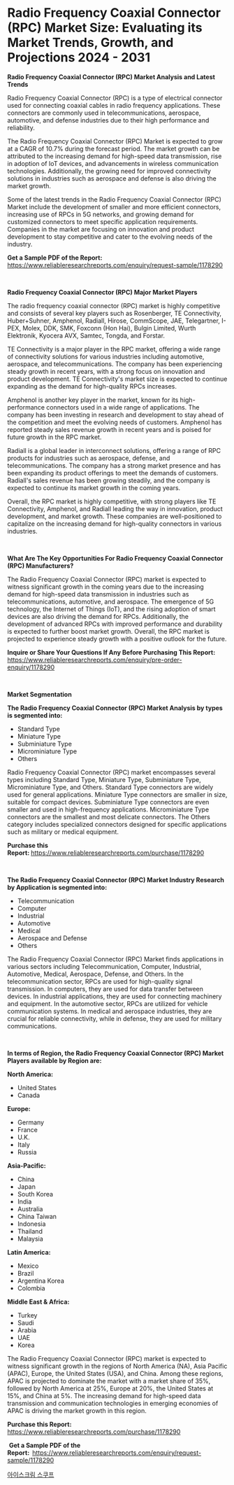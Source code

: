 <p><h1>Radio Frequency Coaxial Connector (RPC) Market Size: Evaluating its Market Trends, Growth, and Projections 2024 - 2031</h1></p><p><strong>Radio Frequency Coaxial Connector (RPC) Market Analysis and Latest Trends</strong></p>
<p><p>Radio Frequency Coaxial Connector (RPC) is a type of electrical connector used for connecting coaxial cables in radio frequency applications. These connectors are commonly used in telecommunications, aerospace, automotive, and defense industries due to their high performance and reliability.</p><p>The Radio Frequency Coaxial Connector (RPC) Market is expected to grow at a CAGR of 10.7% during the forecast period. The market growth can be attributed to the increasing demand for high-speed data transmission, rise in adoption of IoT devices, and advancements in wireless communication technologies. Additionally, the growing need for improved connectivity solutions in industries such as aerospace and defense is also driving the market growth.</p><p>Some of the latest trends in the Radio Frequency Coaxial Connector (RPC) Market include the development of smaller and more efficient connectors, increasing use of RPCs in 5G networks, and growing demand for customized connectors to meet specific application requirements. Companies in the market are focusing on innovation and product development to stay competitive and cater to the evolving needs of the industry.</p></p>
<p><strong>Get a Sample PDF of the Report:&nbsp;</strong> <a href="https://www.reliableresearchreports.com/enquiry/request-sample/1178290">https://www.reliableresearchreports.com/enquiry/request-sample/1178290</a></p>
<p>&nbsp;</p>
<p><strong>Radio Frequency Coaxial Connector (RPC) Major Market Players</strong></p>
<p><p>The radio frequency coaxial connector (RPC) market is highly competitive and consists of several key players such as Rosenberger, TE Connectivity, Huber+Suhner, Amphenol, Radiall, Hirose, CommScope, JAE, Telegartner, I-PEX, Molex, DDK, SMK, Foxconn (Hon Hai), Bulgin Limited, Wurth Elektronik, Kyocera AVX, Samtec, Tongda, and Forstar.</p><p>TE Connectivity is a major player in the RPC market, offering a wide range of connectivity solutions for various industries including automotive, aerospace, and telecommunications. The company has been experiencing steady growth in recent years, with a strong focus on innovation and product development. TE Connectivity's market size is expected to continue expanding as the demand for high-quality RPCs increases.</p><p>Amphenol is another key player in the market, known for its high-performance connectors used in a wide range of applications. The company has been investing in research and development to stay ahead of the competition and meet the evolving needs of customers. Amphenol has reported steady sales revenue growth in recent years and is poised for future growth in the RPC market.</p><p>Radiall is a global leader in interconnect solutions, offering a range of RPC products for industries such as aerospace, defense, and telecommunications. The company has a strong market presence and has been expanding its product offerings to meet the demands of customers. Radiall's sales revenue has been growing steadily, and the company is expected to continue its market growth in the coming years.</p><p>Overall, the RPC market is highly competitive, with strong players like TE Connectivity, Amphenol, and Radiall leading the way in innovation, product development, and market growth. These companies are well-positioned to capitalize on the increasing demand for high-quality connectors in various industries.</p></p>
<p>&nbsp;</p>
<p><strong>What Are The Key Opportunities For Radio Frequency Coaxial Connector (RPC) Manufacturers?</strong></p>
<p><p>The Radio Frequency Coaxial Connector (RPC) market is expected to witness significant growth in the coming years due to the increasing demand for high-speed data transmission in industries such as telecommunications, automotive, and aerospace. The emergence of 5G technology, the Internet of Things (IoT), and the rising adoption of smart devices are also driving the demand for RPCs. Additionally, the development of advanced RPCs with improved performance and durability is expected to further boost market growth. Overall, the RPC market is projected to experience steady growth with a positive outlook for the future.</p></p>
<p><strong>Inquire or Share Your Questions If Any Before Purchasing This Report:</strong> <a href="https://www.reliableresearchreports.com/enquiry/pre-order-enquiry/1178290">https://www.reliableresearchreports.com/enquiry/pre-order-enquiry/1178290</a></p>
<p>&nbsp;</p>
<p><strong>Market Segmentation</strong></p>
<p><strong>The Radio Frequency Coaxial Connector (RPC) Market Analysis by types is segmented into:</strong></p>
<p><ul><li>Standard Type</li><li>Miniature Type</li><li>Subminiature Type</li><li>Microminiature Type</li><li>Others</li></ul></p>
<p><p>Radio Frequency Coaxial Connector (RPC) market encompasses several types including Standard Type, Miniature Type, Subminiature Type, Microminiature Type, and Others. Standard Type connectors are widely used for general applications. Miniature Type connectors are smaller in size, suitable for compact devices. Subminiature Type connectors are even smaller and used in high-frequency applications. Microminiature Type connectors are the smallest and most delicate connectors. The Others category includes specialized connectors designed for specific applications such as military or medical equipment.</p></p>
<p><strong>Purchase this Report:&nbsp;</strong><a href="https://www.reliableresearchreports.com/purchase/1178290">https://www.reliableresearchreports.com/purchase/1178290</a></p>
<p>&nbsp;</p>
<p><strong>The Radio Frequency Coaxial Connector (RPC) Market Industry Research by Application is segmented into:</strong></p>
<p><ul><li>Telecommunication</li><li>Computer</li><li>Industrial</li><li>Automotive</li><li>Medical</li><li>Aerospace and Defense</li><li>Others</li></ul></p>
<p><p>The Radio Frequency Coaxial Connector (RPC) Market finds applications in various sectors including Telecommunication, Computer, Industrial, Automotive, Medical, Aerospace, Defense, and Others. In the telecommunication sector, RPCs are used for high-quality signal transmission. In computers, they are used for data transfer between devices. In industrial applications, they are used for connecting machinery and equipment. In the automotive sector, RPCs are utilized for vehicle communication systems. In medical and aerospace industries, they are crucial for reliable connectivity, while in defense, they are used for military communications.</p></p>
<p>&nbsp;</p>
<p><strong>In terms of Region, the Radio Frequency Coaxial Connector (RPC) Market Players available by Region are:</strong></p>
<p>
    <p> <strong> North America: </strong>
        <ul>
            <li>United States</li>
            <li>Canada</li>
        </ul>
        </p> 
    <p> <strong> Europe: </strong>
        <ul>
            <li>Germany</li>
            <li>France</li>
            <li>U.K.</li>
            <li>Italy</li>
            <li>Russia</li>
        </ul>
        </p> 
    <p> <strong> Asia-Pacific: </strong>
        <ul>
            <li>China</li>
            <li>Japan</li>
            <li>South Korea</li>
            <li>India</li>
            <li>Australia</li>
            <li>China Taiwan</li>
            <li>Indonesia</li>
            <li>Thailand</li>
            <li>Malaysia</li>
        </ul>
        </p> 
    <p> <strong> Latin America: </strong>
        <ul>
            <li>Mexico</li>
            <li>Brazil</li>
            <li>Argentina Korea</li>
            <li>Colombia</li>
        </ul>
        </p> 
    <p> <strong> Middle East & Africa: </strong>
        <ul>
            <li>Turkey</li>
            <li>Saudi</li>
            <li>Arabia</li>
            <li>UAE</li>
            <li>Korea</li>
        </ul>
    </p>
    </p>
<p><p>The Radio Frequency Coaxial Connector (RPC) market is expected to witness significant growth in the regions of North America (NA), Asia Pacific (APAC), Europe, the United States (USA), and China. Among these regions, APAC is projected to dominate the market with a market share of 35%, followed by North America at 25%, Europe at 20%, the United States at 15%, and China at 5%. The increasing demand for high-speed data transmission and communication technologies in emerging economies of APAC is driving the market growth in this region.</p></p>
<p><strong>Purchase this Report: </strong><a href="https://www.reliableresearchreports.com/purchase/1178290">https://www.reliableresearchreports.com/purchase/1178290</a></p>
<p>&nbsp;<strong>Get a Sample PDF of the Report:&nbsp;&nbsp;</strong><a href="https://www.reliableresearchreports.com/enquiry/request-sample/1178290">https://www.reliableresearchreports.com/enquiry/request-sample/1178290</a></p>
<p><strong></strong></p>
<p><p><a href="https://github.com/jntpkh496620/Market-Research-Report-List-1/blob/main/296791612575.md">아이스크림 스쿠프</a></p></p>